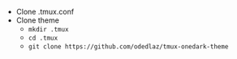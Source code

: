 - Clone .tmux.conf
- Clone theme
  - `mkdir .tmux`
  - `cd .tmux`
  - `git clone https://github.com/odedlaz/tmux-onedark-theme`

